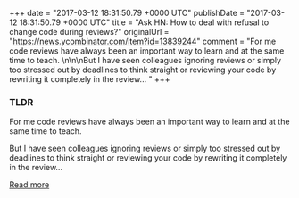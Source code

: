 +++
date = "2017-03-12 18:31:50.79 +0000 UTC"
publishDate = "2017-03-12 18:31:50.79 +0000 UTC"
title = "Ask HN: How to deal with refusal to change code during reviews?"
originalUrl = "https://news.ycombinator.com/item?id=13839244"
comment = "For me code reviews have always been an important way to learn and at the same time to teach. \n\n\nBut I have seen colleagues ignoring reviews or simply too stressed out by deadlines to think straight or reviewing your code by rewriting it completely in the review... "
+++

### TLDR

For me code reviews have always been an important way to learn and at the same time to teach. 


But I have seen colleagues ignoring reviews or simply too stressed out by deadlines to think straight or reviewing your code by rewriting it completely in the review... 

[Read more](https://news.ycombinator.com/item?id=13839244)
